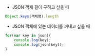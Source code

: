 * JSON 객체 길이 구하고 싶을 때
```javascript
Object.keys(객체명).length
```

* JSON 객체에 있는 데이터를 꺼내고 싶을 때
```javascript
for(var key in json){
	console.log(key);
	console.log(json[key]);
}
```
